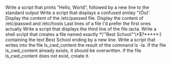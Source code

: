 Write a script that prints “Hello, World”, followed by a new line to the standard output
Write a script that displays a confused smiley "(Ôo)'.
Display the content of the /etc/passwd file.
Display the content of /etc/passwd and /etc/hosts
Last lines of a file
I'd prefer the first ones actually
Write a script that displays the third line of the file iacta.
Write a shell script that creates a file named exactly \*\\'"Best School"\'\\*$\?\*\*\*\*\*:) containing the text Best School ending by a new line.
Write a script that writes into the file ls_cwd_content the result of the command ls -la. If the file ls_cwd_content already exists, it should be overwritten. If the file ls_cwd_content does not exist, create it.
